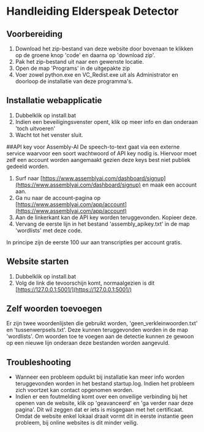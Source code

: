 # Handleiding Elderspeak Detector

## Voorbereiding


1. Download het zip-bestand van deze website door bovenaan te klikken op de groene knop 'code' en daarna op 'download zip'.
2. Pak het zip-bestand uit naar een gewenste locatie.
6. Open de map 'Programs' in de uitgepakte zip
7. Voer zowel python.exe en VC_Redist.exe uit als Administrator en doorloop de installatie van deze programma's.

## Installatie webapplicatie

1. Dubbelklik op install.bat
2. Indien een beveiligingsvenster opent, klik op meer info en dan onderaan 'toch uitvoeren'
3. Wacht tot het venster sluit.

##API key voor Assembly-AI
De speech-to-text gaat via een externe service waarvoor een soort wachtwoord of API key nodig is.
Hiervoor moet zelf een account worden aangemaakt gezien deze keys best niet publiek gedeeld worden.

1. Surf naar [https://www.assemblyai.com/dashboard/signup](https://www.assemblyai.com/dashboard/signup) en maak een account aan.
2. Ga nu naar de account-pagina op [https://www.assemblyai.com/app/account](https://www.assemblyai.com/app/account)
3. Aan de linkerkant kan de API key worden teruggevonden. Kopieer deze.
4. Vervang de eerste lijn in het bestand 'assembly_apikey.txt' in de map 'wordlists' met deze code.

In principe zijn de eerste 100 uur aan transcripties per account gratis.

## Website starten

1. Dubbelklik op install.bat
2. Volg de link die tevoorschijn komt, normaalgezien is dit [https://127.0.0.1:5001/](https://127.0.0.1:5001/)

## Zelf woorden toevoegen

Er zijn twee woordenlijsten die gebruikt worden, 'geen_verkleinwoorden.txt' en 'tussenwerpsels.txt'.
Deze kunnen teruggevonden worden in de map 'wordlists'.
Om woorden toe te voegen aan de detectie kunnen ze gewoon op een nieuwe lijn onderaan deze bestanden worden aangevuld.

## Troubleshooting
- Wanneer een probleem opduikt bij installatie kan meer info worden teruggevonden worden in het bestand startup.log.
Indien het probleem zich voortzet kan contact opgenomen worden.
- Indien er een foutmelding komt over een onveilige verbinding bij het openen van de website, klik op 'geavanceerd' en 'ga verder naar deze pagina'. Dit wil zeggen dat er iets is misgegaan met het certificaat. 
Omdat de website enkel lokaal draait vormt dit in eerste instantie geen probleem, bij online websites is dit minder veilig.
